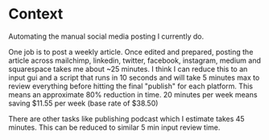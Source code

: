 # Context

Automating the manual social media posting I currently do. 

One job is to post a weekly article. Once edited and prepared, posting the article across mailchimp, linkedin, twitter, facebook, instagram, medium and squarespace takes me about ~25 minutes. I think I can reduce this to an input gui and a script that runs in 10 seconds and will take 5 minutes max to review everything before hitting the final "publish" for each platform. This means an approximate 80% reduction in time. 20 minutes per week means saving $11.55 per week (base rate of $38.50)

There are other tasks like publishing podcast which I estimate takes 45 minutes. This can be reduced to similar 5 min input review time.


